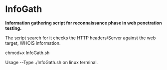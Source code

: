 # InfoGath

<b>Information gathering script for reconnaissance phase in web penetration testing.</b>

The script search for it checks the HTTP headers/Server against the web target, WHOIS information.

chmod+x InfoGath.sh
<p>Usage --Type ./InfoGath.sh on linux terminal.</p>


